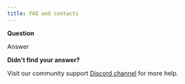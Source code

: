 ```yaml
---
title: FAQ and contacts
---
```


**Question**

Answer

**Didn't find your answer?**



Visit our community support [Discord channel](https://discord.gg/wvzPVzj9Vr) for more help.